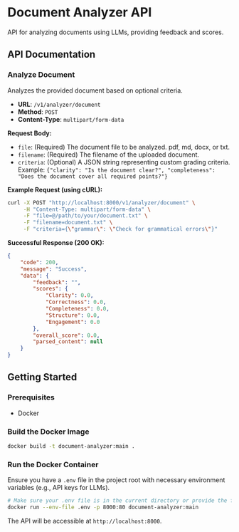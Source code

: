 # Document Analyzer API

API for analyzing documents using LLMs, providing feedback and scores.

## API Documentation

### Analyze Document

Analyzes the provided document based on optional criteria.

- **URL**: `/v1/analyzer/document`
- **Method**: `POST`
- **Content-Type**: `multipart/form-data`

**Request Body:**

- `file`: (Required) The document file to be analyzed. pdf, md, docx, or txt.
- `filename`: (Required) The filename of the uploaded document.
- `criteria`: (Optional) A JSON string representing custom grading criteria. Example: `{"clarity": "Is the document clear?", "completeness": "Does the document cover all required points?"}`

**Example Request (using cURL):**

```bash
curl -X POST "http://localhost:8000/v1/analyzer/document" \
     -H "Content-Type: multipart/form-data" \
     -F "file=@/path/to/your/document.txt" \
     -F "filename=document.txt" \
     -F "criteria={\"grammar\": \"Check for grammatical errors\"}"
```

**Successful Response (200 OK):**

```json
{
    "code": 200,
    "message": "Success",
    "data": {
        "feedback": "",
        "scores": {
            "Clarity": 0.0,
            "Correctness": 0.0,
            "Completeness": 0.0,
            "Structure": 0.0,
            "Engagement": 0.0
        },
        "overall_score": 0.0,
        "parsed_content": null
    }
}
```

## Getting Started

### Prerequisites

- Docker

### Build the Docker Image

```bash
docker build -t document-analyzer:main .
```

### Run the Docker Container

Ensure you have a `.env` file in the project root with necessary environment variables (e.g., API keys for LLMs).

```bash
# Make sure your .env file is in the current directory or provide the full path
docker run --env-file .env -p 8000:80 document-analyzer:main
```

The API will be accessible at `http://localhost:8000`. 